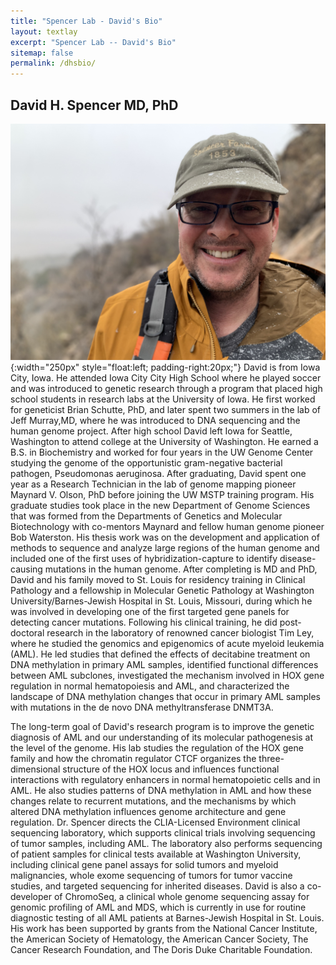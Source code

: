 ```yaml
---
title: "Spencer Lab - David's Bio"
layout: textlay
excerpt: "Spencer Lab -- David's Bio"
sitemap: false
permalink: /dhsbio/
---
```


## David H. Spencer MD, PhD

![Dave](/images/peoplepic/davebio.jpg){:width="250px" style="float:left;
padding-right:20px;"} David is from Iowa City, Iowa. He attended Iowa City City High
School where he played soccer and was introduced to genetic research through a program that placed high school students in research labs at the University of Iowa. He first worked for  geneticist Brian Schutte, PhD, and later spent two summers in the lab of Jeff Murray,MD, where he was introduced to DNA sequencing and the human genome project. After high school David left Iowa for Seattle, Washington
to attend college at the University of Washington. He earned a  B.S. in Biochemistry and worked for four years in the UW Genome
Center studying the genome of the opportunistic gram-negative
bacterial pathogen, Pseudomonas aeruginosa. After graduating, David
spent one year as a Research Technician in the lab of genome mapping pioneer Maynard V. Olson, PhD before joining the UW MSTP training
program. His graduate studies took place in the new Department of Genome
  Sciences that was formed from the Departments of Genetics and
  Molecular Biotechnology with co-mentors Maynard and fellow human
  genome pioneer Bob Waterston. His thesis work was on the development
  and application of methods to sequence and analyze large regions of
  the human genome and included one of the first uses of
  hybridization-capture to identify disease-causing mutations in the
  human genome. After completing is MD and PhD, David and his family
  moved to St. Louis for residency training in Clinical Pathology and
  a fellowship in Molecular Genetic Pathology at Washington
  University/Barnes-Jewish Hospital in St. Louis, Missouri, during
  which he was involved in developing one of the first targeted gene
  panels for detecting cancer mutations. Following his clinical
  training, he did post-doctoral research in the laboratory of
  renowned cancer biologist Tim Ley, where he studied the genomics and
  epigenomics of acute myeloid leukemia (AML). He led studies that
  defined the effects of decitabine treatment on DNA methylation in
  primary AML samples, identified functional differences between AML
  subclones, investigated the mechanism involved in HOX gene
  regulation in normal hematopoiesis and AML, and characterized the
  landscape of DNA methylation changes that occur in primary AML
  samples with mutations in the de novo DNA methyltransferase DNMT3A.

The long-term goal of David's research program is to improve the
genetic diagnosis of AML and our understanding of its molecular
pathogenesis at the level of the genome. His lab studies the
regulation of the HOX gene family and how the chromatin regulator CTCF
organizes the three-dimensional structure of the HOX locus and
influences functional interactions with regulatory enhancers in normal
hematopoietic cells and in AML. He also studies patterns of DNA
methylation in AML and how these changes relate to recurrent
mutations, and the mechanisms by which altered DNA methylation
influences genome architecture and gene regulation. Dr. Spencer
directs the CLIA-Licensed Environment clinical sequencing laboratory,
which supports clinical trials involving sequencing of tumor samples,
including AML. The laboratory also performs sequencing of patient
samples for clinical tests available at Washington University,
including clinical gene panel assays for solid tumors and myeloid
malignancies, whole exome sequencing of tumors for tumor vaccine
studies, and targeted sequencing for inherited diseases. David is also
a co-developer of ChromoSeq, a clinical whole genome sequencing assay
for genomic profiling of AML and MDS, which is currently in use for
routine diagnostic testing of all AML patients at Barnes-Jewish
Hospital in St. Louis. His work has been supported by grants from the National Cancer Institute, the American Society of Hematology, the American Cancer Society, The Cancer Research Foundation, and The Doris Duke Charitable Foundation.

